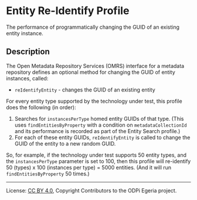 <!-- SPDX-License-Identifier: CC-BY-4.0 -->
<!-- Copyright Contributors to the ODPi Egeria project. -->

# Entity Re-Identify Profile

The performance of programmatically changing the GUID of an existing entity instance.

## Description

The Open Metadata Repository Services (OMRS) interface for a metadata
repository defines an optional method for changing the GUID of entity instances, called:

- `reIdentifyEntity` - changes the GUID of an existing entity

For every entity type supported by the technology under test, this profile does the following (in order):

1. Searches for `instancesPerType` homed entity GUIDs of that type. (This uses `findEntitiesByProperty`
   with a condition on `metadataCollectionId` and its performance is recorded as part of the Entity Search profile.)
1. For each of these entity GUIDs, `reIdentifyEntity` is called to change the GUID of the entity to a new random GUID.

So, for example, if the technology under test supports 50 entity types, and the `instancesPerType` parameter is
set to 100, then this profile will re-identify 50 (types) x 100 (instances per type) = 5000
entities. (And it will run `findEntitiesByProperty` 50 times.)

----
License: [CC BY 4.0](https://creativecommons.org/licenses/by/4.0/),
Copyright Contributors to the ODPi Egeria project.